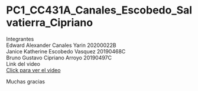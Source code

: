 # PC1_CC431A_Canales_Escobedo_Salvatierra_Cipriano
Integrantes\
Edward Alexander Canales Yarin			20200022B\
Janice Katherine Escobedo Vasquez   20190468C\
Bruno Gustavo Cipriano Arroyo   20190497C\
Link del video\
[Click para ver el video](https://drive.google.com/file/d/1Vg61mVkWOvFxv6zivDJEvCqW1BdqqaUb/view?usp=sharing)

Muchas gracias

